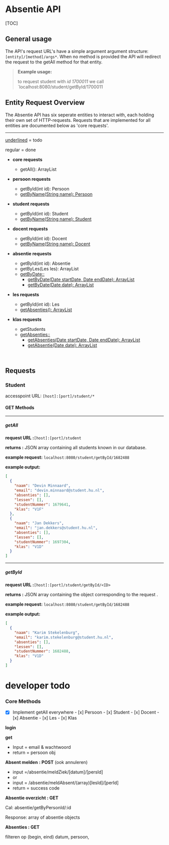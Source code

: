# Absentie API



[TOC]

## General usage

The API's request URL's have a simple argument argument structure: `[entity]/[method]/args*`. When no method is provided the API will redirect the request to the getAll method for that entity.

> **Example usage:**
>
> to request student with *id* *1700011* we call `localhost:8080/student/getById/1700011



## Entity Request Overview

The Absentie API has six seperate entities to interact with, each holding their own set of HTTP-requests. Requests that are implemented for all entities are documented below as 'core requests'.

------



<u>underlined</u>	=	todo

regular		=	done



- **core requests**

  - getAll(): ArrayList<T>

- **persoon requests**

  - getById(int id): Persoon
  - <u>getByName(String name): Persoon</u>

- **student requests**

  - getById(int id): Student
  - <u>getByName(String name): Student</u>

- **docent requests**

  - getById(int id): Docent
  - <u>getByName(String name): Docent</u>

- **absentie requests**

  - getById(int id): Absentie
  - getByLes(Les les): ArrayList<Absentie>
  - <u>getByDate::</u>
    - <u>getByDate(Date startDate, Date endDate): ArrayList<Absentie></u>
    - <u>getByDate(Date date): ArrayList<Absentie></u>

- **les requests**

  - getById(int id): Les
  - <u>getAbsenties(): ArrayList<Absentie></u>

- **klas requests**

  - getStudents
  - <u>getAbsenties::</u>
    - <u>getAbsenties(Date startDate, Date endDate): ArrayList<Absentie></u>
    - <u>getAbsentie(Date date): ArrayList<Absentie></u>

  ​

## Requests

### Student

accesspoint URL:	`[host]:[port]/student/*` 



#### GET Methods

------

##### getAll

**request URL	:**`[host]:[port]/student` 

**returns		:**	JSON array containing all students known in our database.



**example request:** `localhost:8080/student/getById/1682488`

**example output:**

```json
[
  {
    "naam": "Devin Minnaard",
    "email": "devin.minnaard@student.hu.nl",
    "absenties": [],
    "lessen": [],
    "studentNummer": 1679641,
    "klas": "V1F"
  },
  {
    "naam": "Jan Dekkers",
    "email": "jan.dekkers@student.hu.nl",
    "absenties": [],
    "lessen": [],
    "studentNummer": 1697304,
    "klas": "V1D"
  }
]
```

------

##### getById

**request URL	:**`[host]:[port]/student/getById/<ID>` 

**returns		:**	JSON array containing the object corresponding to the request <ID>.



**example request:** `localhost:8080/student/getById/1682488`

**example output:**

```json
[
  {
    "naam": "Karim Stekelenburg",
    "email": "karim.stekelenburg@student.hu.nl",
    "absenties": [],
    "lessen": [],
    "studentNummer": 1682488,
    "klas": "V1D"
  }
]
```



# developer todo

### Core Methods

- [x] Implement getAll everywhere
      - [x] Persoon
      - [x] Student
      - [x] Docent
      - [x] Absentie
      - [x] Les
      - [x] Klas




**login**

**get**

- Input = email & wachtwoord
- return =  persoon obj

**Absent melden** **: POST** (ook annuleren)

+ input =/absentie/meldZiek/[datum]/[persId]
+ or
+ input = /absentie/meldAbsent/(array)[lesId]/[perId]
+ return = success code

**Absentie overzicht : GET**

Cal: absentie/getByPersonId/:id

Response: array of absentie objects



**Absenties : GET**

filteren op (begin, eind) datum, persoon, 